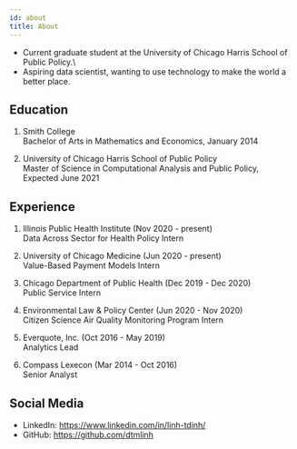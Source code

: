 ```yaml
---
id: about
title: About
---
```

- Current graduate student at the University of Chicago Harris School of Public Policy.\
- Aspiring data scientist, wanting to use technology to make the world a better place.

## Education
1. Smith College\
Bachelor of Arts in Mathematics and Economics, January 2014

2. University of Chicago Harris School of Public Policy\
Master of Science in Computational Analysis and Public Policy, Expected June 2021

## Experience
1. Illinois Public Health Institute (Nov 2020 - present)\
Data Across Sector for Health Policy Intern

2. University of Chicago Medicine (Jun 2020 - present)\
Value-Based Payment Models Intern

3. Chicago Department of Public Health (Dec 2019 - Dec 2020)\
Public Service Intern

4. Environmental Law & Policy Center (Jun 2020 - Nov 2020)\
Citizen Science Air Quality Monitoring Program Intern

5. Everquote, Inc. (Oct 2016 - May 2019)\
Analytics Lead

6. Compass Lexecon (Mar 2014 - Oct 2016)\
Senior Analyst

## Social Media

- LinkedIn: https://www.linkedin.com/in/linh-tdinh/
- GitHub: https://github.com/dtmlinh
